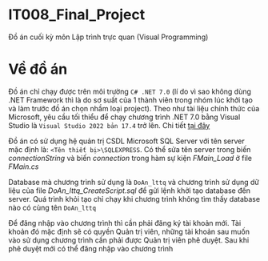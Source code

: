 # IT008_Final_Project
Đồ án cuối kỳ môn Lập trình trực quan (Visual Programming)
# Về đồ án
Đồ án chỉ chạy được trên môi trường `C# .NET 7.0` (lí do vì sao không dùng .NET Framework thì là do sơ suất của 1 thành viên trong nhóm lúc khởi tạo và làm trước đồ án chọn nhầm loại project). Theo như tài liệu chính thức của Microsoft, yêu cầu tối thiểu để chạy chương trình .NET 7.0 bằng Visual Studio là `Visual Studio 2022 bản 17.4` trở lên. Chi tiết [tại đây](https://learn.microsoft.com/en-us/dotnet/core/install/windows?tabs=net70)

Đồ án có sử dụng hệ quản trị CSDL Microsoft SQL Server với tên server mặc định là: `<Tên thiết bị>\SQLEXPRESS`. Có thể sửa tên server trong biến *connectionString* và biến *connection* trong hàm sự kiện *FMain_Load* ở file *FMain.cs*

Database mà chương trình sử dụng là `DoAn_lttq` và chương trình sử dụng dữ liệu của file *DoAn_lttq_CreateScript.sql* để gửi lệnh khởi tạo database đến server. Quá trình khỏi tạo chỉ chạy khi chương trình không tìm thấy database nào có cùng tên `DoAn_lttq`

Để đăng nhập vào chương trình thì cần phải đăng ký tài khoản mới. Tài khoản đó mặc định sẽ có quyền Quản trị viên, những tài khoản sau muốn vào sử dụng chương trình cần phải được Quản trị viên phê duyệt. Sau khi phê duyệt mới có thể đăng nhập vào chương trình

